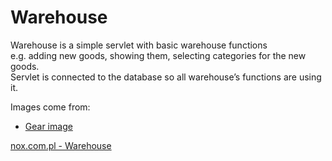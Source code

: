# Warehouse

Warehouse is a simple servlet with basic warehouse functions   
e.g. adding new goods, showing them, selecting categories for the new goods.   
Servlet is connected to the database so all warehouse’s functions are using it.  

Images come from:
* [Gear image](http://www.onlygfx.com/6-grunge-gear-png-transparent/)

[nox.com.pl - Warehouse](http://nox.com.pl/projects-java-spring-warehouse/)
